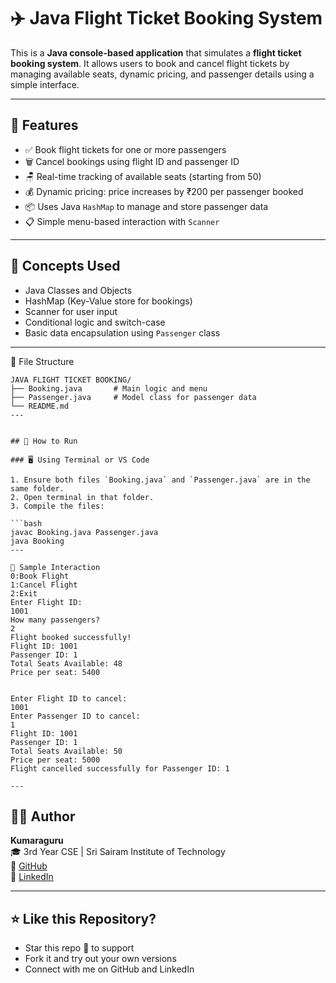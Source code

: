 # ✈️ Java Flight Ticket Booking System

This is a **Java console-based application** that simulates a **flight ticket booking system**. It allows users to book and cancel flight tickets by managing available seats, dynamic pricing, and passenger details using a simple interface.

---

## 📌 Features

- ✅ Book flight tickets for one or more passengers
- 🗑 Cancel bookings using flight ID and passenger ID
- 🪑 Real-time tracking of available seats (starting from 50)
- 💰 Dynamic pricing: price increases by ₹200 per passenger booked
- 📦 Uses Java `HashMap` to manage and store passenger data
- 📋 Simple menu-based interaction with `Scanner`

---

## 🧠 Concepts Used

- Java Classes and Objects
- HashMap (Key-Value store for bookings)
- Scanner for user input
- Conditional logic and switch-case
- Basic data encapsulation using `Passenger` class

---

📁 File Structure
 ```
JAVA FLIGHT TICKET BOOKING/
├── Booking.java       # Main logic and menu
├── Passenger.java     # Model class for passenger data
└── README.md
---


## 🚀 How to Run

### 🖥 Using Terminal or VS Code

1. Ensure both files `Booking.java` and `Passenger.java` are in the same folder.
2. Open terminal in that folder.
3. Compile the files:

```bash
javac Booking.java Passenger.java
java Booking
---

🧪 Sample Interaction
0:Book Flight
1:Cancel Flight
2:Exit
Enter Flight ID:
1001
How many passengers?
2
Flight booked successfully!
Flight ID: 1001
Passenger ID: 1
Total Seats Available: 48
Price per seat: 5400


Enter Flight ID to cancel:
1001
Enter Passenger ID to cancel:
1
Flight ID: 1001
Passenger ID: 1
Total Seats Available: 50
Price per seat: 5000
Flight cancelled successfully for Passenger ID: 1

---
```
## 👨‍💻 Author

**Kumaraguru**  
🎓 3rd Year CSE | Sri Sairam Institute of Technology  
🔗 [GitHub](https://github.com/guru-kumara)  
🔗 [LinkedIn](https://www.linkedin.com/in/kumara-guru1/)

---

## ⭐ Like this Repository?

- Star this repo 🌟 to support
- Fork it and try out your own versions
- Connect with me on GitHub and LinkedIn

